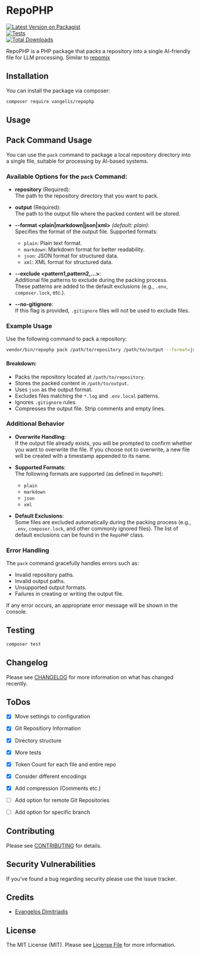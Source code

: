 # RepoPHP

[![Latest Version on Packagist](https://img.shields.io/packagist/v/vangelis/repophp.svg?style=flat-square)](https://packagist.org/packages/vangelis/repophp)  
[![Tests](https://img.shields.io/github/actions/workflow/status/vangelis183/repophp/run-tests.yml?branch=main&label=tests&style=flat-square)](https://github.com/vangelis183/repophp/actions/workflows/run-tests.yml)  
[![Total Downloads](https://img.shields.io/packagist/dt/vangelis/repophp.svg?style=flat-square)](https://packagist.org/packages/vangelis/repophp)

RepoPHP is a PHP package that packs a repository into a single AI-friendly file for LLM processing. Similar to [repomix](https://github.com/yamadashy/repomix)

## Installation

You can install the package via composer:

```bash  
composer require vangelis/repophp
```  
  
## Usage  
## Pack Command Usage  
  
You can use the `pack` command to package a local repository directory into a single file, suitable for processing by AI-based systems.  
  
### Available Options for the `pack` Command:  
- **repository** (Required):    
  The path to the repository directory that you want to pack.  
  
- **output** (Required):    
  The path to the output file where the packed content will be stored.  
  
- **--format \<plain|markdown|json|xml>** *(default: plain)*:    
  Specifies the format of the output file. Supported formats:  
    - `plain`: Plain text format.  
    - `markdown`: Markdown format for better readability.  
    - `json`: JSON format for structured data.  
    - `xml`: XML format for structured data.  
  
- **--exclude \<pattern1,pattern2,...>**:    
  Additional file patterns to exclude during the packing process.    
  These patterns are added to the default exclusions (e.g., `.env`, `composer.lock`, etc.).  
  
- **--no-gitignore**:    
  If this flag is provided, `.gitignore` files will not be used to exclude files.  
  
### Example Usage  
  
Use the following command to pack a repository:  
  
```bash  
vendor/bin/repophp pack /path/to/repository /path/to/output --format=json --exclude="*.log,.env.local" --no-gitignore --compress  
```  

#### Breakdown:
- Packs the repository located at `/path/to/repository`.
- Stores the packed content in `/path/to/output`.
- Uses `json` as the output format.
- Excludes files matching the `*.log` and `.env.local` patterns.
- Ignores `.gitignore` rules.
- Compresses the output file. Strip comments and empty lines.

### Additional Behavior
- **Overwrite Handling**:    
  If the output file already exists, you will be prompted to confirm whether you want to overwrite the file. If you choose not to overwrite, a new file will be created with a timestamp appended to its name.

- **Supported Formats**:    
  The following formats are supported (as defined in `RepoPHP`):
    - `plain`
    - `markdown`
    - `json`
    - `xml`

- **Default Exclusions**:    
  Some files are excluded automatically during the packing process (e.g., `.env`, `composer.lock`, and other commonly ignored files). The list of default exclusions can be found in the `RepoPHP` class.

### Error Handling

The `pack` command gracefully handles errors such as:
- Invalid repository paths.
- Invalid output paths.
- Unsupported output formats.
- Failures in creating or writing the output file.

If any error occurs, an appropriate error message will be shown in the console.

## Testing

```bash  
composer test
```  
  
## Changelog  
  
Please see [CHANGELOG](CHANGELOG.md) for more information on what has changed recently.  
  
## ToDos  
- [x] Move settings to configuration
- [x] Git Repositiory Information
- [x] Directory structure
- [x] More tests  
- [x] Token Count for each file and entire repo
- [x] Consider different encodings
- [x] Add compression (Comments etc.)
- [ ] Add option for remote Git Repositories
- [ ] Add option for specific branch
   
  
## Contributing  
  
Please see [CONTRIBUTING](https://github.com/spatie/.github/blob/main/CONTRIBUTING.md) for details.  
  
## Security Vulnerabilities  
  
If you've found a bug regarding security please use the issue tracker.  
  
## Credits  
  
- [Evangelos Dimitriadis](https://github.com/vangelis183)  
  
## License  
  
The MIT License (MIT). Please see [License File](LICENSE.md) for more information.
